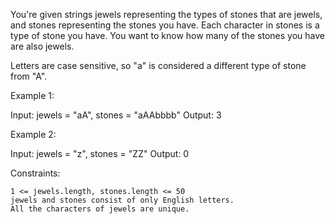 You're given strings jewels representing the types of stones that are jewels, and stones representing the stones you have. Each character in stones is a type of stone you have. You want to know how many of the stones you have are also jewels.

Letters are case sensitive, so "a" is considered a different type of stone from "A".

Example 1:

Input: jewels = "aA", stones = "aAAbbbb" Output: 3

Example 2:

Input: jewels = "z", stones = "ZZ" Output: 0

Constraints:

    1 <= jewels.length, stones.length <= 50
    jewels and stones consist of only English letters.
    All the characters of jewels are unique.
